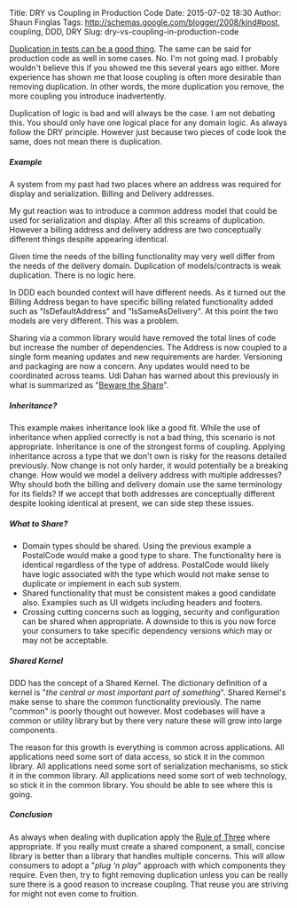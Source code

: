 Title: DRY vs Coupling in Production Code
Date: 2015-07-02 18:30
Author: Shaun Finglas
Tags: http://schemas.google.com/blogger/2008/kind#post, coupling, DDD, DRY
Slug: dry-vs-coupling-in-production-code

[Duplication in tests can be a good
thing](http://blog.shaunfinglas.co.uk/2015/04/randomly-generated-values-in-tests.html).
The same can be said for production code as well in some cases. No. I'm
not going mad. I probably wouldn't believe this if you showed me this
several years ago either. More experience has shown me that loose
coupling is often more desirable than removing duplication. In other
words, the more duplication you remove, the more coupling you introduce
inadvertently.

Duplication of logic is bad and will always be the case. I am not
debating this. You should only have one logical place for any domain
logic. As always follow the DRY principle. However just because two
pieces of code look the same, does not mean there is duplication.

##### Example

A system from my past had two places where an address was required for
display and serialization. Billing and Delivery addresses.

<script src="https://gist.github.com/Finglas/d8d327e65dc0620cb372.js"></script>
My gut reaction was to introduce a common address model that could be
used for serialization and display. After all this screams of
duplication. However a billing address and delivery address are two
conceptually different things despite appearing identical.

Given time the needs of the billing functionality may very well differ
from the needs of the delivery domain. Duplication of models/contracts
is weak duplication. There is no logic here.

In DDD each bounded context will have different needs. As it turned out
the Billing Address began to have specific billing related functionality
added such as "IsDefaultAddress" and "IsSameAsDelivery". At this point
the two models are very different. This was a problem.

<script src="https://gist.github.com/Finglas/f5606f1f8a68f7caef78.js"></script>
Sharing via a common library would have removed the total lines of code
but increase the number of dependencies. The Address is now coupled to a
single form meaning updates and new requirements are harder. Versioning
and packaging are now a concern. Any updates would need to be
coordinated across teams. Udi Dahan has warned about this previously in
what is summarized as "[Beware the
Share](http://programmer.97things.oreilly.com/wiki/index.php/Beware_the_Share)".

##### Inheritance?

This example makes inheritance look like a good fit. While the use of
inheritance when applied correctly is not a bad thing, this scenario is
not appropriate. Inheritance is one of the strongest forms of coupling.
Applying inheritance across a type that we don't own is risky for the
reasons detailed previously. Now change is not only harder, it would
potentially be a breaking change. How would we model a delivery address
with multiple addresses? Why should both the billing and delivery domain
use the same terminology for its fields? If we accept that both
addresses are conceptually different despite looking identical at
present, we can side step these issues.

##### What to Share?

-   Domain types should be shared. Using the previous example a
    PostalCode would make a good type to share. The functionality here
    is identical regardless of the type of address. PostalCode would
    likely have logic associated with the type which would not make
    sense to duplicate or implement in each sub system.
-   Shared functionality that must be consistent makes a good candidate
    also. Examples such as UI widgets including headers and footers.
-   Crossing cutting concerns such as logging, security and
    configuration can be shared when appropriate. A downside to this is
    you now force your consumers to take specific dependency versions
    which may or may not be acceptable.

##### Shared Kernel

DDD has the concept of a Shared Kernel. The dictionary definition of a
kernel is "*the central or most important part of something*". Shared
Kernel's make sense to share the common functionality previously. The
name "common" is poorly thought out however. Most codebases will have a
common or utility library but by there very nature these will grow into
large components.

The reason for this growth is everything is common across applications.
All applications need some sort of data access, so stick it in the
common library. All applications need some sort of serialization
mechanisms, so stick it in the common library. All applications need
some sort of web technology, so stick it in the common library. You
should be able to see where this is going.

##### Conclusion

As always when dealing with duplication apply the [Rule of
Three](http://c2.com/cgi/wiki?RuleOfThree) where appropriate. If you
really must create a shared component, a small, concise library is
better than a library that handles multiple concerns. This will allow
consumers to adopt a "*plug 'n play*" approach with which components
they require. Even then, try to fight removing duplication unless you
can be really sure there is a good reason to increase coupling. That
reuse you are striving for might not even come to fruition.

</p>

